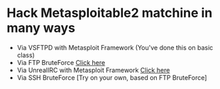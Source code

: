 # Hack Metasploitable2 matchine in many ways #
- Via VSFTPD with Metasploit Framework (You've done this on basic class)
- Via FTP BruteForce [Click here](ftp_ms2.md)
- Via UnrealIRC with Metasploit Framework [Click here](unreal_irc_ms2.md)
- Via SSH BruteForce [Try on your own, based on FTP BruteForce]
